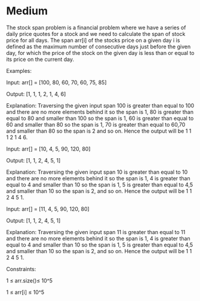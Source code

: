 # Medium

The stock span problem is a financial problem where we have a series of daily price quotes for a stock and we need to calculate the span of stock price for all days. The span arr[i] of the stocks price on a given day i is defined as the maximum number of consecutive days just before the given day, for which the price of the stock on the given day is less than or equal to its price on the current day.

Examples:

Input: arr[] = [100, 80, 60, 70, 60, 75, 85]

Output: [1, 1, 1, 2, 1, 4, 6]

Explanation: Traversing the given input span 100 is greater than equal to 100 and there are no more elements behind it so the span is 1, 80 is greater than equal to 80 and smaller than 100 so the span is 1, 60 is greater than equal to 60 and smaller than 80 so the span is 1, 70 is greater than equal to 60,70 and smaller than 80 so the span is 2 and so on.  Hence the output will be 1 1 1 2 1 4 6.

Input: arr[] = [10, 4, 5, 90, 120, 80]

Output: [1, 1, 2, 4, 5, 1]

Explanation: Traversing the given input span 10 is greater than equal to 10 and there are no more elements behind it so the span is 1, 4 is greater than equal to 4 and smaller than 10 so the span is 1, 5 is greater than equal to 4,5 and smaller than 10 so the span is 2,  and so on. Hence the output will be 1 1 2 4 5 1.

Input: arr[] = [11, 4, 5, 90, 120, 80]

Output: [1, 1, 2, 4, 5, 1]

Explanation: Traversing the given input span 11 is greater than equal to 11 and there are no more elements behind it so the span is 1, 4 is greater than equal to 4 and smaller than 10 so the span is 1, 5 is greater than equal to 4,5 and smaller than 10 so the span is 2, and so on. Hence the output will be 1 1 2 4 5 1.


Constraints:

1 ≤ arr.size()≤ 10^5

1 ≤ arr[i] ≤ 10^5
